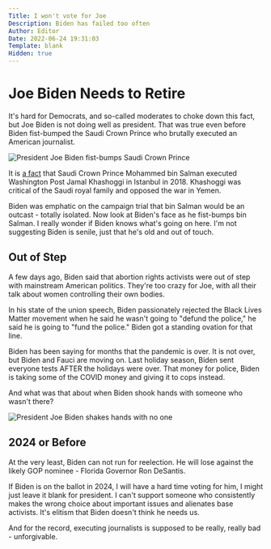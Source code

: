 ```yaml
---
Title: I won't vote for Joe
Description: Biden has failed too often
Author: Editor
Date: 2022-06-24 19:31:03
Template: blank
Hidden: true
---
```

# Joe Biden Needs to Retire
It's hard for Democrats, and so-called moderates to choke down this fact, but Joe Biden is not doing well as president. That was true even before Biden fist-bumped the Saudi Crown Prince who brutally executed an American journalist.

![President Joe Biden fist-bumps Saudi Crown Prince](%assets_url%/biden-mbs-fist-bump.png)

It is [a fact](https://www.cnn.com/2021/02/26/politics/biden-administration-khashoggi-report/index.html) that Saudi Crown Prince Mohammed bin Salman executed Washington Post Jamal Khashoggi in Istanbul in 2018. Khashoggi was critical of the Saudi royal family and opposed the war in Yemen. 

Biden was emphatic on the campaign trial that bin Salman would be an outcast - totally isolated. Now look at Biden's face as he fist-bumps bin Salman. I really wonder if Biden knows what's going on here. I'm not suggesting Biden is senile, just that he's old and out of touch. 

## Out of Step
A few days ago, Biden said that abortion rights activists were out of step with mainstream American politics. They're too crazy for Joe, with all their talk about women controlling their own bodies.

In his state of the union speech, Biden passionately rejected the Black Lives Matter movement when he said he wasn't going to "defund the police," he said he is going to "fund the police." Biden got a standing ovation for that line.

Biden has been saying for months that the pandemic is over. It is not over, but Biden and Fauci are moving on. Last holiday season, Biden sent everyone tests AFTER the holidays were over. That money for police, Biden is taking some of the COVID money and giving it to cops instead.

And what was that about when Biden shook hands with someone who wasn't there?

![President Joe Biden shakes hands with no one](%assets_url%/biden-shakes-hands-noone.png)

## 2024 or Before
At the very least, Biden can not run for reelection. He will lose against the likely GOP nominee - Florida Governor Ron DeSantis. 

If Biden is on the ballot in 2024, I will have a hard time voting for him, I might just leave it blank for president. I can't support someone who consistently makes the wrong choice about important issues and alienates base activists. It's elitism that Biden doesn't think he needs us. 

And for the record, executing journalists is supposed to be really, really bad - unforgivable. 